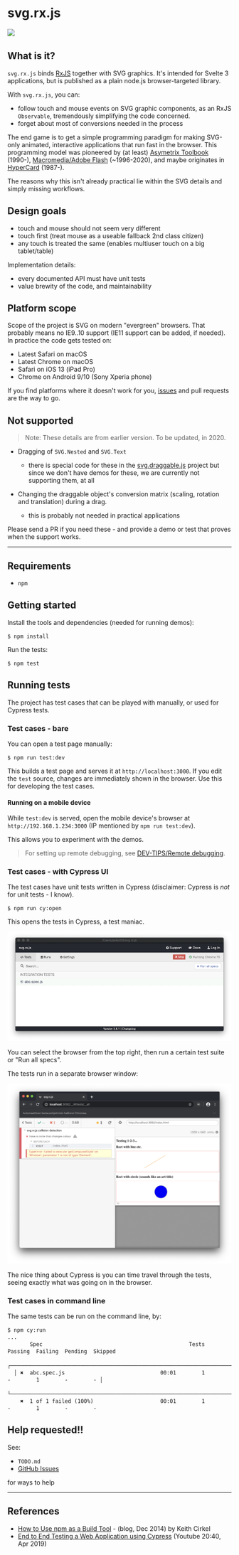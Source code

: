 # svg.rx.js

[![](https://badges.gitter.im/akauppi/svg.rx.js.svg)](https://gitter.im/akauppi/svg.rx.js?utm_source=badge&utm_medium=badge&utm_campaign=pr-badge&utm_content=badge)

## What is it?

`svg.rx.js` binds [RxJS](https://github.com/Reactive-Extensions/RxJS) together with SVG graphics. It's intended for Svelte 3 applications, but is published as a plain node.js browser-targeted library.

With `svg.rx.js`, you can:

- follow touch and mouse events on SVG graphic components, as an RxJS `Observable`, tremendously simplifying the code concerned.
- forget about most of conversions needed in the process

The end game is to get a simple programming paradigm for making SVG-only animated, interactive applications that run fast in the browser. This programming model was pioneered by (at least) [Asymetrix Toolbook](https://en.wikipedia.org/wiki/ToolBook) (1990-), [Macromedia/Adobe Flash](https://en.wikipedia.org/wiki/Adobe_Flash) (~1996-2020), and maybe originates in [HyperCard](https://fi.wikipedia.org/wiki/HyperCard) (1987-).

The reasons why this isn't already practical lie within the SVG details and simply missing workflows.


## Design goals

- touch and mouse should not seem very different
- touch first (treat mouse as a useable fallback 2nd class citizen)
- any touch is treated the same (enables multiuser touch on a big tablet/table)

Implementation details:

- every documented API must have unit tests
- value brewity of the code, and maintainability

<!-- disabled
- embrace Svelte 3, as a development abstraction and toolchain (doesn't necessarily matter to this project)
-->
  
## Platform scope

Scope of the project is SVG on modern "evergreen" browsers. That probably means no IE9..10 support (IE11 support can be added, if needed). In practice the code gets tested on:

- Latest Safari on macOS
- Latest Chrome on macOS
- Safari on iOS 13 (iPad Pro)
- Chrome on Android 9/10 (Sony Xperia phone) 

<!-- hidden (but take back?)
- Chrome on Andoid xxx (Nexus 7)
--> 

If you find platforms where it doesn't work for you, [issues](https://github.com/akauppi/svg.rx.js/issues) and pull requests are the way to go.

## Not supported
  
>Note: These details are from earlier version. To be updated, in 2020.
  
- Dragging of `SVG.Nested` and `SVG.Text`
  - there is special code for these in the [svg.draggable.js](https://github.com/wout/svg.draggable.js) project but since we don't have demos for these, we are currently not supporting them, at all

- Changing the draggable object's conversion matrix (scaling, rotation and translation) during a drag.
  - this is probably not needed in practical applications

Please send a PR if you need these - and provide a demo or test that proves when the support works.

---

## Requirements

- `npm`

<!-- disabled: are we going to use Cypress or Puppeteer?

If you run tests, Cypress gets installed, on-demand.
-->

## Getting started

Install the tools and dependencies (needed for running demos):

```
$ npm install
```

Run the tests:

```
$ npm test
```

## Running tests

The project has test cases that can be played with manually, or used for Cypress tests.

<!-- disabled: We may remove the mention of 'bare' if Cypress works nice. We can play with code manually in its Chrome session just as well. 
-->

### Test cases - bare

You can open a test page manually:

```
$ npm run test:dev
```

This builds a test page and serves it at `http://localhost:3000`. If you edit the `test` source, changes are immediately shown in the browser. Use this for developing the test cases.

#### Running on a mobile device

While `test:dev` is served, open the mobile device's browser at `http://192.168.1.234:3000` (IP mentioned by `npm run test:dev`).

This allows you to experiment with the demos. 

>For setting up remote debugging, see [DEV-TIPS/Remote debugging](DEV-TIPS/Remote%20debugging.md).


### Test cases - with Cypress UI

The test cases have unit tests written in Cypress (disclaimer: Cypress is *not* for unit tests - I know).

```
$ npm run cy:open
```

This opens the tests in Cypress, a test maniac.

![](.images/cypress.png)

You can select the browser from the top right, then run a certain test suite or "Run all specs".

The tests run in a separate browser window:

![](.images/cypress-chrome.png)

The nice thing about Cypress is you can time travel through the tests, seeing exactly what was going on in the browser. 


### Test cases in command line

The same tests can be run on the command line, by:

```
$ npm cy:run
...
       Spec                                              Tests  Passing  Failing  Pending  Skipped  
  ┌────────────────────────────────────────────────────────────────────────────────────────────────┐
  │ ✖  abc.spec.js                              00:01        1        -        1        -        - │
  └────────────────────────────────────────────────────────────────────────────────────────────────┘
    ✖  1 of 1 failed (100%)                     00:01        1        -        1        -        -  
```


<!-- disabled (no need?)
## Code

|||
|---|---|
|`src/main.js`|main entry point|
|`src/dragging.js`|dragging features|
-->

<!-- disabled (outdated)
## Usage 

>⚠️<font color=orange>WARNING: This section is out-of-date. To be corrected in 2020.</font>

<strike>You can simply download the `svg.rx.js` file and place it in your project.</strike>

>tbd. Make pulling dependencies a separate part. Here just API usage.


### HTML

...tbd.


### JavaScript API

The library extends `SVGElement` by:

```
.rx_draggable()		// () -> observable of observables of {x:int,y:int}
```

<!_-- disabled: treat them as an implementation detail?
If you only wish to handle mouse or touch, you can also use:

```
.rx_mouse()
.rx_touch()
```
--_>

### Sample

```
const outerObs = rect.rx_draggable();
    
outerObs.subscribe( function(dragObs) {
    console.log("Drag started");
    
    dragObs.subscribe( function(o) {       // {x:Int,y:Int}
        rect.move(o.x, o.y);
    },
    null, 	// no error handler
    function () {
        console.log("Drag ended");
	} );
} );
```

!!: The library does not move (drag) your object automatically. This is intentional and allows other kinds of dragging behaviour (e.g. constraints or circular following) to happen, instead of the usual 1:1 dragging.

</strike>
-->

## Help requested!!

See:
 
- `TODO.md`
- [GitHub Issues](https://github.com/akauppi/svg.rx.js/issues) 

for ways to help

---

## References

- [How to Use npm as a Build Tool](https://www.keithcirkel.co.uk/how-to-use-npm-as-a-build-tool/) - (blog, Dec 2014) by Keith Cirkel
- [End to End Testing a Web Application using Cypress](https://www.youtube.com/watch?v=woI490HRM34) (Youtube 20:40, Apr 2019)

<!-- disabled
- [Writing your first test](https://docs.cypress.io/guides/getting-started/writing-your-first-test.html#Add-a-test-file) (Cypress docs)
-->
